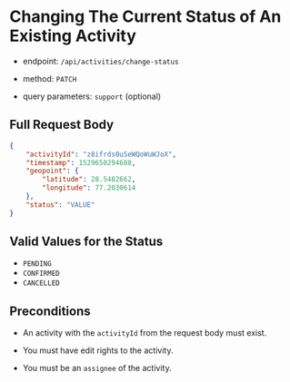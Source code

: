 # Changing The Current Status of An Existing Activity

* endpoint: `/api/activities/change-status`

* method: `PATCH`

* query parameters: `support` (optional)

## Full Request Body

```json
{
    "activityId": "z8ifrds0uSeWQoWuWJoX",
    "timestamp": 1529650294688,
    "geopoint": {
        "latitude": 28.5482662,
        "longitude": 77.2030614
    },
    "status": "VALUE"
}
```

## Valid Values for the Status

* `PENDING`
* `CONFIRMED`
* `CANCELLED`

## Preconditions

* An activity with the `activityId` from the request body must exist.

* You must have edit rights to the activity.

* You must be an `assignee` of the activity.
